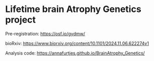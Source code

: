 # Lifetime brain Atrophy Genetics project
 
Pre-registration: https://osf.io/gydmw/

bioRxiv: https://www.biorxiv.org/content/10.1101/2024.11.06.622274v1

Analysis code: https://annafurtjes.github.io/BrainAtrophy_Genetics/
